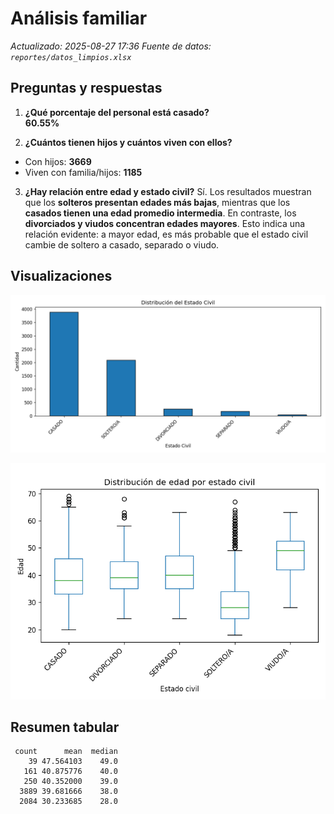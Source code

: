 # Análisis familiar
_Actualizado: 2025-08-27 17:36_
_Fuente de datos: `reportes/datos_limpios.xlsx`_

## Preguntas y respuestas
1. **¿Qué porcentaje del personal está casado?**  
**60.55%**

2. **¿Cuántos tienen hijos y cuántos viven con ellos?**
- Con hijos: **3669**
- Viven con familia/hijos: **1185**

3. **¿Hay relación entre edad y estado civil?**
Sí. Los resultados muestran que los **solteros presentan edades más bajas**, mientras que los **casados tienen una edad promedio intermedia**. En contraste, los **divorciados y viudos concentran edades mayores**. Esto indica una relación evidente: a mayor edad, es más probable que el estado civil cambie de soltero a casado, separado o viudo.

## Visualizaciones
![Estado civil](figs/familiar_estado_civil.png)


![Boxplot edad por estado civil](figs/familiar_box_edad_por_estado_civil.png)

## Resumen tabular
```
 count      mean  median
    39 47.564103    49.0
   161 40.875776    40.0
   250 40.352000    39.0
  3889 39.681666    38.0
  2084 30.233685    28.0
```